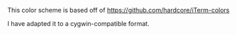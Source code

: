 This color scheme is based off of
https://github.com/hardcore/iTerm-colors

I have adapted it to a cygwin-compatible format.


